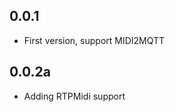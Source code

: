 <!-- https://developers.home-assistant.io/docs/add-ons/presentation#keeping-a-changelog -->

## 0.0.1

- First version, support MIDI2MQTT

## 0.0.2a

- Adding RTPMidi support
